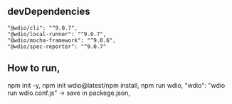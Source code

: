 ## devDependencies
    "@wdio/cli": "^9.0.7",
    "@wdio/local-runner": "^9.0.7",
    "@wdio/mocha-framework": "^9.0.6",
    "@wdio/spec-reporter": "^9.0.7"

    
## How to run,
npm init -y,
npm init wdio@latest/npm install,
npm run wdio,
"wdio": "wdio run wdio.conf.js" -> save in packege.json,
